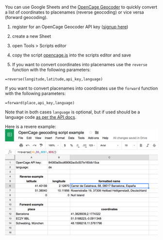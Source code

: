 You can use Google Sheets and the [OpenCage Geocoder](https://geocoder.opencagedata.com) to quickly convert a list of coordinates to placenames (reverse geocoding) or vice versa (forward geocoding).

1. register for an OpenCage Geocoder API key ([signup here](https://geocoder.opencagedata.com/users/sign_up))

2. create a new Sheet

3. open Tools > Scripts editor

4. copy the script [opencage.js](opencage.js) into the scripts editor and save

5. If you want to convert coordinates into placenames use the `reverse` function
   with the following parameters:

```
=reverse(longitude,latitude,api_key,language)
```

   If you want to convert placenames into coordinates use the `forward` function
   with the following parameters:

```
=forward(place,api_key,language)
```

Note that in both cases `language` is optional, but if used should be a language code [as per the API docs](https://geocoder.opencagedata.com/api#forward-opt).


Here is a revere example:
![Reverse Geocoding in Sheets example](opencage-googlesheets-screenshot.png)

